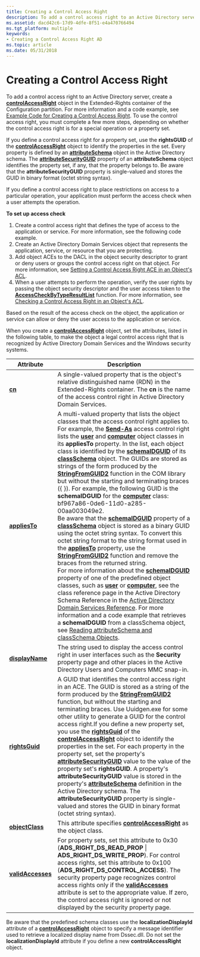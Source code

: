 ```yaml
---
title: Creating a Control Access Right
description: To add a control access right to an Active Directory server, create a controlAccessRight object in the Extended-Rights container of the Configuration partition.
ms.assetid: dacd42c6-17d9-4dfe-8f51-e4a470766494
ms.tgt_platform: multiple
keywords:
- Creating a Control Access Right AD
ms.topic: article
ms.date: 05/31/2018
---
```


# Creating a Control Access Right

To add a control access right to an Active Directory server, create a [**controlAccessRight**](https://docs.microsoft.com/windows/desktop/ADSchema/c-controlaccessright) object in the Extended-Rights container of the Configuration partition. For more information and a code example, see [Example Code for Creating a Control Access Right](example-code-for-creating-a-control-access-right.md). To use the control access right, you must complete a few more steps, depending on whether the control access right is for a special operation or a property set.

If you define a control access right for a property set, use the **rightsGUID** of the [**controlAccessRight**](https://docs.microsoft.com/windows/desktop/ADSchema/c-controlaccessright) object to identify the properties in the set. Every property is defined by an [**attributeSchema**](https://docs.microsoft.com/windows/desktop/ADSchema/c-attributeschema) object in the Active Directory schema. The [**attributeSecurityGUID**](https://docs.microsoft.com/windows/desktop/ADSchema/a-attributesecurityguid) property of an **attributeSchema** object identifies the property set, if any, that the property belongs to. Be aware that the **attributeSecurityGUID** property is single-valued and stores the GUID in binary format (octet string syntax).

If you define a control access right to place restrictions on access to a particular operation, your application must perform the access check when a user attempts the operation.

**To set up access check**

1.  Create a control access right that defines the type of access to the application or service. For more information, see the following code example.
2.  Create an Active Directory Domain Services object that represents the application, service, or resource that you are protecting.
3.  Add object ACEs to the DACL in the object security descriptor to grant or deny users or groups the control access right on that object. For more information, see [Setting a Control Access Right ACE in an Object's ACL](setting-a-control-access-right-ace-in-an-objectampaposs-acl.md).
4.  When a user attempts to perform the operation, verify the user rights by passing the object security descriptor and the user access token to the [**AccessCheckByTypeResultList**](https://docs.microsoft.com/windows/desktop/api/securitybaseapi/nf-securitybaseapi-accesscheckbytyperesultlist) function. For more information, see [Checking a Control Access Right in an Object's ACL](checking-a-control-access-right-in-an-objectampaposs-acl.md).

Based on the result of the access check on the object, the application or service can allow or deny the user access to the application or service.

When you create a [**controlAccessRight**](https://docs.microsoft.com/windows/desktop/ADSchema/c-controlaccessright) object, set the attributes, listed in the following table, to make the object a legal control access right that is recognized by Active Directory Domain Services and the Windows security systems.



| Attribute                                     | Description                                                                                                                                                                                                                                                                                                                                                                                                                                                                                                                                                                                                                                                                                                                                                                                                                                                                                                                                                                                                                                                                                                                                                                                                                                                                                                                                                                                                                                                                                                                                                                                                                                                                                                                                                                                                                                                             |
|-----------------------------------------------|-------------------------------------------------------------------------------------------------------------------------------------------------------------------------------------------------------------------------------------------------------------------------------------------------------------------------------------------------------------------------------------------------------------------------------------------------------------------------------------------------------------------------------------------------------------------------------------------------------------------------------------------------------------------------------------------------------------------------------------------------------------------------------------------------------------------------------------------------------------------------------------------------------------------------------------------------------------------------------------------------------------------------------------------------------------------------------------------------------------------------------------------------------------------------------------------------------------------------------------------------------------------------------------------------------------------------------------------------------------------------------------------------------------------------------------------------------------------------------------------------------------------------------------------------------------------------------------------------------------------------------------------------------------------------------------------------------------------------------------------------------------------------------------------------------------------------------------------------------------------------|
| [**cn**](https://docs.microsoft.com/windows/desktop/ADSchema/a-cn)                       | A single-valued property that is the object's relative distinguished name (RDN) in the Extended-Rights container. The **cn** is the name of the access control right in Active Directory Domain Services.                                                                                                                                                                                                                                                                                                                                                                                                                                                                                                                                                                                                                                                                                                                                                                                                                                                                                                                                                                                                                                                                                                                                                                                                                                                                                                                                                                                                                                                                                                                                                                                                                                                               |
| [**appliesTo**](https://docs.microsoft.com/windows/desktop/ADSchema/a-appliesto)         | A multi-valued property that lists the object classes that the access control right applies to. For example, the [**Send-As**](https://docs.microsoft.com/windows/desktop/ADSchema/r-send-as) access control right lists the [**user**](https://docs.microsoft.com/windows/desktop/ADSchema/c-user) and [**computer**](https://docs.microsoft.com/windows/desktop/ADSchema/c-computer) object classes in its **appliesTo** property. In the list, each object class is identified by the [**schemaIDGUID**](https://docs.microsoft.com/windows/desktop/ADSchema/a-schemaidguid) of its [**classSchema**](https://docs.microsoft.com/windows/desktop/ADSchema/c-classschema) object. The GUIDs are stored as strings of the form produced by the [**StringFromGUID2**](https://msdn.microsoft.com/library/ms683893(v=VS.85).aspx) function in the COM library but without the starting and terminating braces ({ }). For example, the following GUID is the **schemaIDGUID** for the [**computer**](https://docs.microsoft.com/windows/desktop/ADSchema/c-computer) class: bf967a86-0de6-11d0-a285-00aa003049e2.<br/> Be aware that the [**schemaIDGUID**](https://docs.microsoft.com/windows/desktop/ADSchema/a-schemaidguid) property of a [**classSchema**](https://docs.microsoft.com/windows/desktop/ADSchema/c-classschema) object is stored as a binary GUID using the octet string syntax. To convert this octet string format to the string format used in the [**appliesTo**](https://docs.microsoft.com/windows/desktop/ADSchema/a-appliesto) property, use the [**StringFromGUID2**](https://msdn.microsoft.com/library/ms683893(v=VS.85).aspx) function and remove the braces from the returned string.<br/> For more information about the [**schemaIDGUID**](https://docs.microsoft.com/windows/desktop/ADSchema/a-schemaidguid) property of one of the predefined object classes, such as [**user**](https://docs.microsoft.com/windows/desktop/ADSchema/c-user) or [**computer**](https://docs.microsoft.com/windows/desktop/ADSchema/c-computer), see the class reference page in the Active Directory Schema Reference in the [Active Directory Domain Services Reference](active-directory-domain-services-reference.md). For more information and a code example that retrieves a **schemaIDGUID** from a classSchema object, see [Reading attributeSchema and classSchema Objects](reading-attributeschema-and-classschema-objects.md).<br/> |
| [**displayName**](https://docs.microsoft.com/windows/desktop/ADSchema/a-displayname)     | The string used to display the access control right in user interfaces such as the **Security** property page and other places in the Active Directory Users and Computers MMC snap-in.                                                                                                                                                                                                                                                                                                                                                                                                                                                                                                                                                                                                                                                                                                                                                                                                                                                                                                                                                                                                                                                                                                                                                                                                                                                                                                                                                                                                                                                                                                                                                                                                                                                                                 |
| [**rightsGuid**](https://docs.microsoft.com/windows/desktop/ADSchema/a-rightsguid)       | A GUID that identifies the control access right in an ACE. The GUID is stored as a string of the form produced by the [**StringFromGUID2**](https://msdn.microsoft.com/library/ms683893(v=VS.85).aspx) function, but without the starting and terminating braces. Use Uuidgen.exe for some other utility to generate a GUID for the control access right.If you define a new property set, you use the [**rightsGuid**](https://docs.microsoft.com/windows/desktop/ADSchema/a-rightsguid) of the [**controlAccessRight**](https://docs.microsoft.com/windows/desktop/ADSchema/c-controlaccessright) object to identify the properties in the set. For each property in the property set, set the property's [**attributeSecurityGUID**](https://docs.microsoft.com/windows/desktop/ADSchema/a-attributesecurityguid) value to the value of the property set's **rightsGUID**. A property's **attributeSecurityGUID** value is stored in the property's [**attributeSchema**](https://docs.microsoft.com/windows/desktop/ADSchema/c-attributeschema) definition in the Active Directory schema. The **attributeSecurityGUID** property is single-valued and stores the GUID in binary format (octet string syntax).<br/>                                                                                                                                                                                                                                                                                                                                                                                                                                                                                                                                                                                                                                                                                                                                                                                                                                                            |
| [**objectClass**](https://docs.microsoft.com/windows/desktop/ADSchema/a-objectclass)     | This attribute specifies [**controlAccessRight**](https://docs.microsoft.com/windows/desktop/ADSchema/c-controlaccessright) as the object class.                                                                                                                                                                                                                                                                                                                                                                                                                                                                                                                                                                                                                                                                                                                                                                                                                                                                                                                                                                                                                                                                                                                                                                                                                                                                                                                                                                                                                                                                                                                                                                                                                                                                                                                                                                   |
| [**validAccesses**](https://docs.microsoft.com/windows/desktop/ADSchema/a-validaccesses) | For property sets, set this attribute to 0x30 (**ADS\_RIGHT\_DS\_READ\_PROP** \| **ADS\_RIGHT\_DS\_WRITE\_PROP**). For control access rights, set this attribute to 0x100 (**ADS\_RIGHT\_DS\_CONTROL\_ACCESS**). The security property page recognizes control access rights only if the [**validAccesses**](https://docs.microsoft.com/windows/desktop/ADSchema/a-validaccesses) attribute is set to the appropriate value. If zero, the control access right is ignored or not displayed by the security property page.                                                                                                                                                                                                                                                                                                                                                                                                                                                                                                                                                                                                                                                                                                                                                                                                                                                                                                                                                                                                                                                                                                                                                                                                                                                                                                                                                                                          |



 

Be aware that the predefined schema classes use the **localizationDisplayId** attribute of a [**controlAccessRight**](https://docs.microsoft.com/windows/desktop/ADSchema/c-controlaccessright) object to specify a message identifier used to retrieve a localized display name from Dssec.dll. Do not set the **localizationDisplayId** attribute if you define a new **controlAccessRight** object.

 

 





